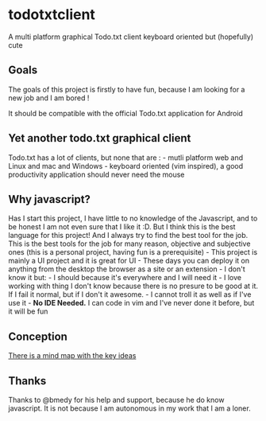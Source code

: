 # todotxtclient

A multi platform graphical Todo.txt client keyboard oriented but (hopefully) cute

## Goals 

The goals of this project is firstly to have fun, because I am looking for a new job and I am bored ! 

It should be compatible with the official Todo.txt application for Android 

## Yet another todo.txt graphical client

Todo.txt has a lot of clients, but none that are : 
	- mutli platform web and Linux and mac and Windows
	- keyboard oriented (vim inspired), a good productivity application should never need the mouse

## Why javascript? 

Has I start this project, I have little to no knowledge of the Javascript, and to be honest I am not even sure that I like it :D. But I think this is the best language for this project! And I always try to find the best tool for the job. 
This is the best tools for the job for many reason, objective and subjective ones (this is a personal project, having fun is a prerequisite) 
	- This project is mainly a UI project and it is great for UI
 	- These days you can deploy it on anything from the desktop the browser as a site or an extension 
 	- I don't know it but: 
		- I should because it's everywhere and I will need it
		- I love working with thing I don't know because there is no presure to be good at it. If I fail it normal, but if I don't it awesome. 
		- I cannot troll it as well as if I've use it
    - **No IDE Needed.** I can code in vim and I've never done it before, but it will be fun


## Conception 

[There is a mind map with the key ideas](https://www.mindmeister.com/886527749?t=RJhlLQ6gZu)

## Thanks 

Thanks to @bmedy for his help and support, because he do know javascript. It is not because I am autonomous in my work that I am a loner.  
